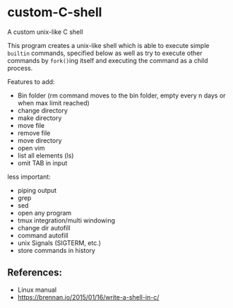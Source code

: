 # custom-C-shell
A custom unix-like C shell


This program creates a unix-like shell which is able to execute simple `builtin` commands, specified below as well as try to execute other commands by `fork()`ing itself and executing the command as a child process.

 Features to add:
- Bin folder (rm command moves to the bin folder, empty every n days or when max limit reached)
- change directory
- make directory
- move file
- remove file
- move directory
- open vim
- list all elements (ls)
- omit TAB in input

less important:
- piping output
- grep
- sed
- open any program
- tmux integration/multi windowing
- change dir autofill
- command autofill
- unix Signals (SIGTERM, etc.)
- store commands in history


## References:
- Linux manual
- https://brennan.io/2015/01/16/write-a-shell-in-c/
